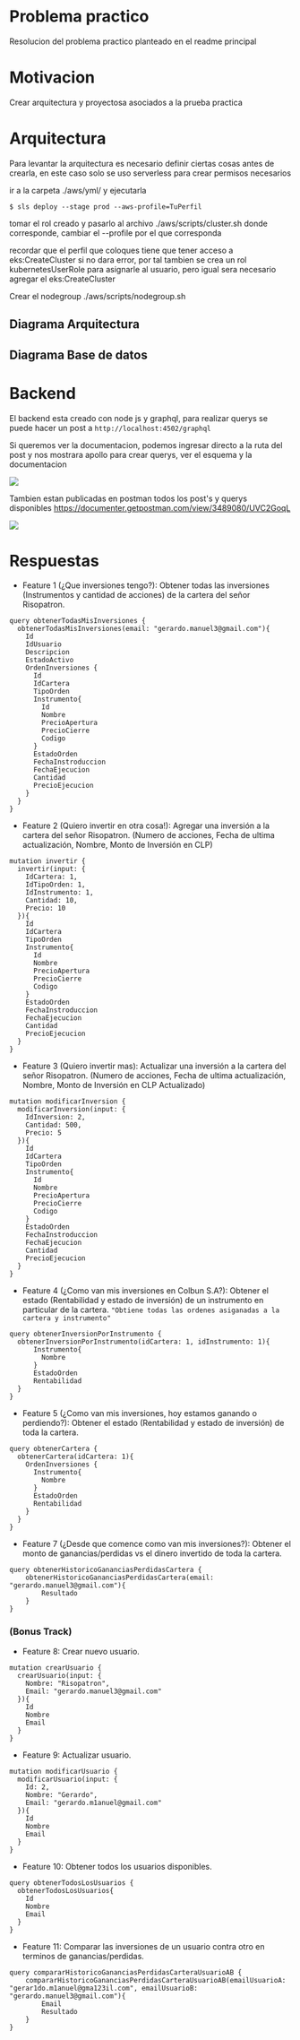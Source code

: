 # Problema practico

Resolucion del problema practico planteado en el readme principal

# Motivacion

Crear arquitectura y proyectosa asociados a la prueba practica

# Arquitectura

Para levantar la arquitectura es necesario definir ciertas cosas antes de crearla, en este caso solo se uso serverless para crear permisos necesarios

ir a la carpeta ./aws/yml/ y ejecutarla

``$ sls deploy --stage prod --aws-profile=TuPerfil``

tomar el rol creado y pasarlo al archivo ./aws/scripts/cluster.sh donde corresponde, cambiar el --profile por el que corresponda

recordar que el perfil que coloques tiene que tener acceso a eks:CreateCluster si no dara error, por tal tambien se crea un rol kubernetesUserRole para asignarle al usuario, pero igual sera necesario agregar el eks:CreateCluster

Crear el nodegroup ./aws/scripts/nodegroup.sh

## Diagrama Arquitectura

## Diagrama Base de datos

# Backend

El backend esta creado con node js y graphql, para realizar querys se puede hacer un post a ```http://localhost:4502/graphql```

Si queremos ver la documentacion, podemos ingresar directo a la ruta del post y nos mostrara apollo para crear querys, ver el esquema y la documentacion

![](./backend/imagenes/apollo.png)

Tambien estan publicadas en postman todos los post's y querys disponibles https://documenter.getpostman.com/view/3489080/UVC2GoqL

[![](./backend/imagenes/postman.png)](https://documenter.getpostman.com/view/3489080/UVC2GoqL)


# Respuestas

- Feature 1 (¿Que inversiones tengo?): Obtener todas las inversiones (Instrumentos y cantidad de acciones) de la cartera del señor Risopatron.
```
query obtenerTodasMisInversiones {
  obtenerTodasMisInversiones(email: "gerardo.manuel3@gmail.com"){
    Id
    IdUsuario
    Descripcion
    EstadoActivo
    OrdenInversiones {
      Id
      IdCartera
      TipoOrden
      Instrumento{
        Id
        Nombre
        PrecioApertura
        PrecioCierre
        Codigo
      }
      EstadoOrden
      FechaInstroduccion
      FechaEjecucion
      Cantidad
      PrecioEjecucion
    }
  }
}
```

- Feature 2 (Quiero invertir en otra cosa!): Agregar una inversión a la cartera del señor Risopatron. (Numero de acciones, Fecha de ultima actualización, Nombre, Monto de Inversión en CLP)
```
mutation invertir {
  invertir(input: {
    IdCartera: 1,
    IdTipoOrden: 1,
    IdInstrumento: 1,
    Cantidad: 10,
    Precio: 10
  }){
    Id
    IdCartera
    TipoOrden
    Instrumento{
      Id
      Nombre
      PrecioApertura
      PrecioCierre
      Codigo
    }
    EstadoOrden
    FechaInstroduccion
    FechaEjecucion
    Cantidad
    PrecioEjecucion
  }
}
```

- Feature 3 (Quiero invertir mas): Actualizar una inversión a la cartera del señor Risopatron. (Numero de acciones, Fecha de ultima actualización, Nombre, Monto de Inversión en CLP Actualizado)
```
mutation modificarInversion {
  modificarInversion(input: {
    IdInversion: 2,
    Cantidad: 500,
    Precio: 5
  }){
    Id
    IdCartera
    TipoOrden
    Instrumento{
      Id
      Nombre
      PrecioApertura
      PrecioCierre
      Codigo
    }
    EstadoOrden
    FechaInstroduccion
    FechaEjecucion
    Cantidad
    PrecioEjecucion
  }
}
```

- Feature 4 (¿Como van mis inversiones en Colbun S.A?): Obtener el estado (Rentabilidad y estado de inversión) de un instrumento en particular de la cartera.
```"Obtiene todas las ordenes asiganadas a la cartera y instrumento"```

```
query obtenerInversionPorInstrumento {
  obtenerInversionPorInstrumento(idCartera: 1, idInstrumento: 1){
      Instrumento{
        Nombre
      }
      EstadoOrden
      Rentabilidad
  }
}
```

- Feature 5 (¿Como van mis inversiones, hoy estamos ganando o perdiendo?): Obtener el estado (Rentabilidad y estado de inversión) de toda la cartera.
```
query obtenerCartera {
  obtenerCartera(idCartera: 1){
    OrdenInversiones {
      Instrumento{
        Nombre
      }
      EstadoOrden
      Rentabilidad
    }
  }
}
```

- Feature 7 (¿Desde que comence como van mis inversiones?): Obtener el monto de ganancias/perdidas vs el dinero invertido de toda la cartera.
```
query obtenerHistoricoGananciasPerdidasCartera {
    obtenerHistoricoGananciasPerdidasCartera(email: "gerardo.manuel3@gmail.com"){
        Resultado
    }
}
```
### (Bonus Track)

- Feature 8: Crear nuevo usuario.
```
mutation crearUsuario {
  crearUsuario(input: {
    Nombre: "Risopatron",
    Email: "gerardo.manuel3@gmail.com"
  }){
    Id
    Nombre
    Email
  }
}
```

- Feature 9: Actualizar usuario.
```
mutation modificarUsuario {
  modificarUsuario(input: {
    Id: 2,
    Nombre: "Gerardo",
    Email: "gerardo.m1anuel@gmail.com"
  }){
    Id
    Nombre
    Email
  }
}
```

- Feature 10: Obtener todos los usuarios disponibles.
```
query obtenerTodosLosUsuarios {
  obtenerTodosLosUsuarios{
    Id
    Nombre
    Email
  }
}
```

- Feature 11: Comparar las inversiones de un usuario contra otro en terminos de ganancias/perdidas.
```
query compararHistoricoGananciasPerdidasCarteraUsuarioAB {
    compararHistoricoGananciasPerdidasCarteraUsuarioAB(emailUsuarioA: "gerar1do.m1anuel@gma123il.com", emailUsuarioB: "gerardo.manuel3@gmail.com"){
        Email
        Resultado
    }
}
```